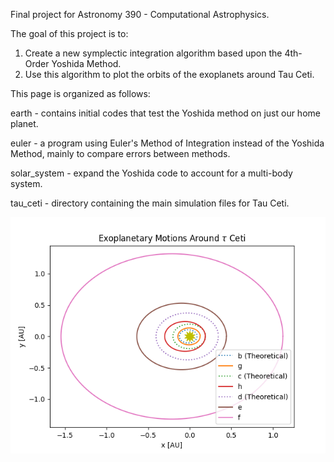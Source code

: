 Final project for Astronomy 390 - Computational Astrophysics.

The goal of this project is to:

1) Create a new symplectic integration algorithm based upon the 4th-Order Yoshida Method.
2) Use this algorithm to plot the orbits of the exoplanets around Tau Ceti.


This page is organized as follows:

earth - contains initial codes that test the Yoshida method on just our home planet.

euler - a program using Euler's Method of Integration instead of the Yoshida Method, mainly to compare errors between methods.

solar_system - expand the Yoshida code to account for a multi-body system.

tau_ceti - directory containing the main simulation files for Tau Ceti.

![Fail](https://github.com/brady-ryan/ast390_final_project/blob/main/tau_ceti.png)

